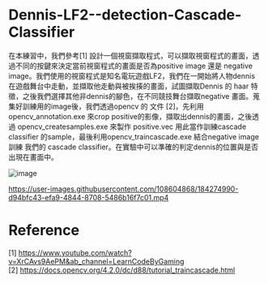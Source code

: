 # Dennis-LF2--detection-Cascade-Classifier

在本練習中，我們參考[1] 設計一個視窗擷取程式，可以擷取視窗程式的畫面，透過不同的按鍵來決定當前視窗程式的畫面是否為positive image 還是 negative image。我們使用的視窗程式是知名電玩遊戲LF2，我們在一開始將人物dennis 在遊戲舞台中走動，並擷取他走動與被挨揍的畫面，試圖擷取Dennis 的 haar 特徵，之後我們選擇其他非dennis的腳色，在不同競技舞台擷取negative 畫面。蒐集好訓練用的image後，我們透過opencv 的 文件 [2]，先利用opencv_annotation.exe 來crop positive的影像，擷取出dennis的畫面，之後透過 opencv_createsamples.exe 來製作 positive.vec 用此當作訓練cascade classifier 的sample，最後利用opencv_traincascade.exe 結合negative image 訓練 我們的 cascade classifier。在實驗中可以準確的判定dennis的位置與是否出現在畫面中。 



![image](https://user-images.githubusercontent.com/108604868/184274974-82d122e8-f8dd-4029-aaf2-61cafc7bd8fb.png)






https://user-images.githubusercontent.com/108604868/184274990-d94bfc43-efa9-4844-8708-5486b16f7c01.mp4








# Reference
[1] https://www.youtube.com/watch?v=XrCAvs9AePM&ab_channel=LearnCodeByGaming  
[2] https://docs.opencv.org/4.2.0/dc/d88/tutorial_traincascade.html

